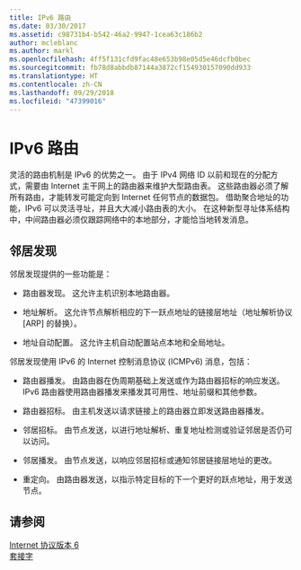 ```yaml
---
title: IPv6 路由
ms.date: 03/30/2017
ms.assetid: c98731b4-b542-46a2-9947-1cea63c186b2
author: mcleblanc
ms.author: markl
ms.openlocfilehash: 4ff5f131cfd9fac48e653b98e05d5e46dcfb0bec
ms.sourcegitcommit: fb78d8abbdb87144a3872cf154930157090dd933
ms.translationtype: HT
ms.contentlocale: zh-CN
ms.lasthandoff: 09/29/2018
ms.locfileid: "47399016"
---
```

# <a name="ipv6-routing"></a>IPv6 路由
灵活的路由机制是 IPv6 的优势之一。 由于 IPv4 网络 ID 以前和现在的分配方式，需要由 Internet 主干网上的路由器来维护大型路由表。 这些路由器必须了解所有路由，才能转发可能定向到 Internet 任何节点的数据包。 借助聚合地址的功能，IPv6 可以灵活寻址，并且大大减小路由表的大小。 在这种新型寻址体系结构中，中间路由器必须仅跟踪网络中的本地部分，才能恰当地转发消息。  
  
## <a name="neighbor-discovery"></a>邻居发现  
 邻居发现提供的一些功能是：  
  
-   路由器发现。 这允许主机识别本地路由器。  
  
-   地址解析。 这允许节点解析相应的下一跃点地址的链接层地址（地址解析协议 [ARP] 的替换）。  
  
-   地址自动配置。 这允许主机自动配置站点本地和全局地址。  
  
 邻居发现使用 IPv6 的 Internet 控制消息协议 (ICMPv6) 消息，包括：  
  
-   路由器播发。 由路由器在伪周期基础上发送或作为路由器招标的响应发送。 IPv6 路由器使用路由器播发来播发其可用性、地址前缀和其他参数。  
  
-   路由器招标。 由主机发送以请求链接上的路由器立即发送路由器播发。  
  
-   邻居招标。 由节点发送，以进行地址解析、重复地址检测或验证邻居是否仍可以访问。  
  
-   邻居播发。 由节点发送，以响应邻居招标或通知邻居链接层地址的更改。  
  
-   重定向。 由路由器发送，以指示特定目标的下一个更好的跃点地址，用于发送节点。  
  
## <a name="see-also"></a>请参阅  
 [Internet 协议版本 6](../../../docs/framework/network-programming/internet-protocol-version-6.md)  
 [套接字](../../../docs/framework/network-programming/sockets.md)
